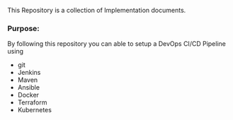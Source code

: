 This Repository is a collection of Implementation documents. 

### Purpose:
By following this repository you can able to setup a DevOps CI/CD Pipeline using
- git
- Jenkins
- Maven
- Ansible
- Docker 
- Terraform
- Kubernetes

